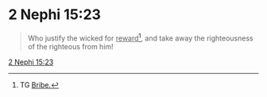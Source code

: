 # 2 Nephi 15:23

> Who justify the wicked for <u>reward</u>[^a], and take away the righteousness of the righteous from him!

[2 Nephi 15:23](https://www.churchofjesuschrist.org/study/scriptures/bofm/2-ne/15?lang=eng&id=p23#p23)


[^a]: TG [Bribe.](https://www.churchofjesuschrist.org/study/scriptures/tg/bribe?lang=eng)
